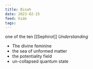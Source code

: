 ```yaml
---
title: Binah
date: 2023-02-25
feed: hide
tags:
---
```

one of the ten [[Sephirot]]
_Understanding_

- The divine feminine
- the sea of unformed matter
- the potentiality field
- un-collapsed quantum state 